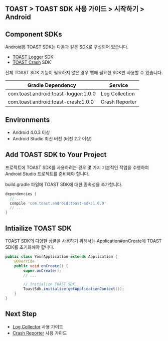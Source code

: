## TOAST > TOAST SDK 사용 가이드 > 시작하기 > Android

## Component SDKs

Android용 TOAST SDK는 다음과 같은 SDK로 구성되어 있습니다.

* [TOAST Logger](./log-collection-android) SDK
* [TOAST Crash](./crash-reporter-android) SDK

전체 TOAST SDK 기능이 필요하지 않은 경우 앱에 필요한 SDK만 사용할 수 있습니다.

| Gradle Dependency | Service |
| --- | --- |
| com.toast.android:toast-logger:1.0.0 | Log Collection |
| com.toast.android:toast-crash:1.0.0 | Crash Reporter |

## Environments

* Android 4.0.3 이상
* Android Studio 최신 버전 (버전 2.2 이상)

## Add TOAST SDK to Your Project

프로젝트에 TOAST SDK를 사용하려는 경우 몇 가지 기본적인 작업을 수행하여 Android Studio 프로젝트를 준비해야 합니다.

build.gradle 파일에 TOAST SDK에 대한 종속성을 추가합니다.

```groovy
dependencies {
  // ...
  compile 'com.toast.android:toast-sdk:1.0.0'
  // ...
}
```

## Intiailize TOAST SDK

TOAST SDK의 다양한 상품을 사용하기 위해서는 Application#onCreate에 TOAST SDK를 초기화해야 합니다.

```java
public class YourApplication extends Application {
    @Override
    public void onCreate() {
        super.onCreate();
        // ...

        // Initialize TOAST SDK
        ToastSdk.initialize(getApplicationContext());
    }
}
```

## Next Step

* [Log Collector](./log-collection-android) 사용 가이드
* [Crash Reporter](./crash-reporter-android) 사용 가이드

